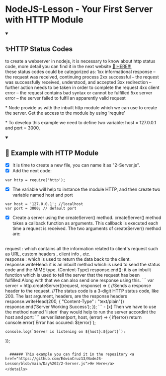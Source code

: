 # NodeJS-Lesson - Your First Server with HTTP Module

<details open="">
  <summary><h2>✨HTTP Status Codes</h2></summary>
    <p dir="auto">
        to create a webserver in nodejs, it is necessary to know about http status code, more detail you can find it in the next website <a href="https://en.wikipedia.org/wiki/List_of_HTTP_status_codes">🔗 HERE!!!</a>
        <br>
        these status codes could be categorized as:
              1xx informational response – the request was received, continuing process
              2xx successful –             the request was successfully received, understood, and accepted
              3xx redirection –            further action needs to be taken in order to complete the request
              4xx client error –           the request contains bad syntax or cannot be fulfilled
              5xx server error –           the server failed to fulfil an apparently valid request
    </p>
    <p>
        * Node provide us with the inbuilt http module which we can use to create the server. Get the access to the module by using 'require' 
    </p>
    <p>
        * To develop this example we need to define two variable: host = 127.0.0.1 and port = 3000,  
    </p>
</details>

<details open="">
  <summary><h2>💪 Example with HTTP Module</h2></summary>
  <p dir="auto">
    
- [x] It is time to create a new file, you can name it as "2-Server.js".
- [x] Add the next code:
```
var http = require('http');
```
- [x] The variable will help to instance the module HTTP, and then create two variable named host and port
```
var host = '127.0.0.1'; //localhost
var port = 3000; // default port
```
- [x] Create a server using the createServer() method. createServer() method takes a callback function as arguments. This callback is executed each time a request is received. The two arguments of createServer() method are:
<br>
request : which contains all the information related to client's request such as URL, custom headers , client info , etc.
<br>
response : which is used to return the data back to the client.
<br>
response.writeHead: it is an inbuilt method which is used to send the status code and the MIME type. (Content-Type)
response.end(): it is an inbuilt function which is used to tell the server that the request has been fulfilled.Along with that we can also send one response using this.
```
var server = http.createServer((request, response) => {
    //Sends a response header to the request. 
    //The status code is a 3-digit HTTP status code, like 200. The last argument, headers, are the response headers
    response.writeHead(200, { "Content-Type" : "text/plain"})
    response.end('Server Working Success');
});
```
- [x] Then we have to use the method named 'listen' thay would help to run the server accordint the host and port:
```
server.listen(port, host, (error) => {
    if(error)   
        return console.error(`Error has occured: ${error}`);

    console.log(`Server is listening on ${host}:${port}`);
});
```
  
  ###### This example you can find it in the repository <a href="https://github.com/EdwinCruz13/NodeJS-Lesson/blob/main/Day%202/2-Server.js">👓 Here</a>
</details>

